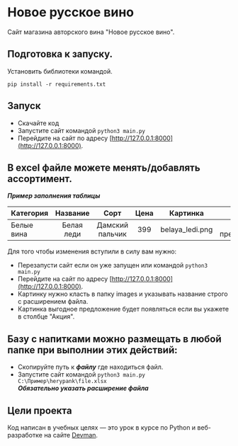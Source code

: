 # Новое русское вино

Сайт магазина авторского вина "Новое русское вино".

## Подготовка к запуску.  

Установить библиотеки командой.  
```
pip install -r requirements.txt
```

## Запуск

- Скачайте код
- Запустите сайт командой `python3 main.py`
- Перейдите на сайт по адресу [http://127.0.0.1:8000](http://127.0.0.1:8000).

## В excel файле можете менять/добавлять ассортимент.  

***Пример заполнения таблицы***

| Категория  | Название  | Сорт |Цена |Картинка |Акция |
|:------------- |:---------------:|:---------------:|:---------------:|:---------------:| -------------:|
| Белые вина     | Белая леди |     Дамский пальчик | 399 |belaya_ledi.png | Выгодное предложение |  
  
 Для того чтобы изменения вступили в силу вам нужно:
- Перезапусти сайт если он уже запущен или  командой `python3 main.py`
- Перейдите на сайт по адресу [http://127.0.0.1:8000](http://127.0.0.1:8000).  
- Картинку нужно класть в папку images и указывать название строго с расширением файла.
- Картинка выгодное предложение будет появляться если вы укажете в столбце "Акция".  
## Базу с напитками можно размещать в любой папке при выполнии этих действий:

- Скопируйте путь к ***файлу*** где находиться файл.
- Запустите сайт командой `python3 main.py C:\Пример\herypank\file.xlsx`   
 ***Обязательно указать расширение файла***

## Цели проекта

Код написан в учебных целях — это урок в курсе по Python и веб-разработке на сайте [Devman](https://dvmn.org).
